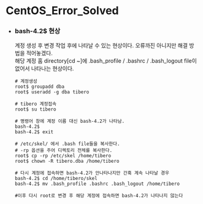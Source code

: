 # CentOS_Error_Solved

- ### bash-4.2$ 현상
   계정 생성 후 변경 작업 후에 나타날 수 있는 현상이다. 오류까진 아니지만 해결 방법을 적어놓겠다.   
   해당 계정 홈 directory[cd ~]에 .bash_profile / .bashrc / .bash_logout file이 없어서 나타나는 현상이다.   
   
   ```
   # 계정생성
   root$ groupadd dba
   root$ useradd -g dba tibero
   
   # tibero 계정접속
   root$ su tibero
   
   # 명령어 창에 계정 이름 대신 bash-4.2가 나타남.
   bash-4.2$
   bash-4.2$ exit
   
   # /etc/skel/ 에서 .bash file들을 복사한다.
   # -rp 옵션을 주어 디렉토리 전체를 복사한다.
   root$ cp -rp /etc/skel /home/tibero
   root$ chown -R tibero.dba /home/tibero
   
   # 다시 계정에 접속하면 bash-4.2가 안나타나지만 간혹 계속 나타날 경우
   bash-4.2$ cd /home/tibero/skel
   bash-4.2$ mv .bash_profile .bashrc .bash_logout /home/tibero
   
   #이후 다시 root로 변경 후 해당 계정에 접속하면 bash-4.2가 나타나지 않는다
   ```
